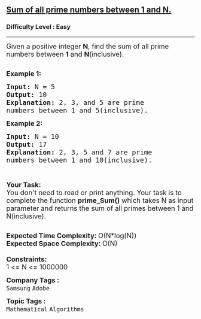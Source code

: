 <h2><a href="https://practice.geeksforgeeks.org/problems/sum-of-all-prime-numbers-between-1-and-n4404/1?page=5&status[]=unsolved&sortBy=submissions">Sum of all prime numbers between 1 and N.</a></h2><h3>Difficulty Level : Easy</h3><hr><div class="problems_problem_content__Xm_eO"><p><span style="font-size:18px">Given a positive integer <strong>N</strong>, find&nbsp;the sum of all prime numbers between <strong>1</strong> and <strong>N</strong>(inclusive).</span><br>
&nbsp;</p>

<p><span style="font-size:18px"><strong>Example 1:</strong></span></p>

<pre><span style="font-size:18px"><strong>Input: </strong>N = 5
<strong>Output: </strong>10
<strong>Explanation: </strong>2, 3, and 5 are prime
numbers between 1 and 5(inclusive).</span>
</pre>

<p><span style="font-size:18px"><strong>Example 2:</strong></span></p>

<pre><span style="font-size:18px"><strong>Input: </strong>N = 10
<strong>Output: </strong>17
<strong>Explanation: </strong>2, 3, 5 and 7 are prime
numbers between 1 and 10(inclusive).</span>
</pre>

<p>&nbsp;</p>

<p><span style="font-size:18px"><strong>Your&nbsp;Task:</strong></span><br>
<span style="font-size:18px">You don't need to read or print anything. Your task is to complete the function&nbsp;<strong>prime_Sum()</strong>&nbsp;which takes N as input parameter and returns the sum of all primes between 1 and N(inclusive).</span><br>
&nbsp;</p>

<p><span style="font-size:18px"><strong>Expected Time Complexity:&nbsp;</strong>O(N*log(N))<br>
<strong>Expected Space Complexity:&nbsp;</strong>O(N)<br>
<br>
<strong>Constraints:</strong><br>
1 &lt;= N &lt;= 1000000</span></p>
</div><p><span style=font-size:18px><strong>Company Tags : </strong><br><code>Samsung</code>&nbsp;<code>Adobe</code>&nbsp;<br><p><span style=font-size:18px><strong>Topic Tags : </strong><br><code>Mathematical</code>&nbsp;<code>Algorithms</code>&nbsp;